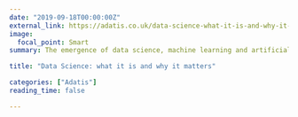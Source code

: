 ```yaml
---
date: "2019-09-18T00:00:00Z"
external_link: https://adatis.co.uk/data-science-what-it-is-and-why-it-matters/
image:
  focal_point: Smart
summary: The emergence of data science, machine learning and artificial intelligence has been accompanied by a significant amount of hype and marketing buzzwords that are unhelpful and cause confusion. For that reason, it is necessary to clarify what is meant by data science and why it can provide value.

title: "Data Science: what it is and why it matters"

categories: ["Adatis"]
reading_time: false 

---
```

